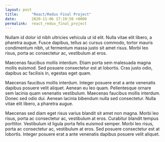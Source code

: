 ```yaml
---
layout: post
title:      "React/Redux Final Project"
date:       2020-11-06 17:19:58 +0000
permalink:  react_redux_final_project
---
```



Nullam id dolor id nibh ultricies vehicula ut id elit. Nulla vitae elit libero, a pharetra augue. Fusce dapibus, tellus ac cursus commodo, tortor mauris condimentum nibh, ut fermentum massa justo sit amet risus. Morbi leo risus, porta ac consectetur ac, vestibulum at eros.

Maecenas faucibus mollis interdum. Etiam porta sem malesuada magna mollis euismod. Sed posuere consectetur est at lobortis. Cras justo odio, dapibus ac facilisis in, egestas eget quam.

Maecenas faucibus mollis interdum. Integer posuere erat a ante venenatis dapibus posuere velit aliquet. Aenean eu leo quam. Pellentesque ornare sem lacinia quam venenatis vestibulum. Maecenas faucibus mollis interdum. Donec sed odio dui. Aenean lacinia bibendum nulla sed consectetur. Nulla vitae elit libero, a pharetra augue.

Maecenas sed diam eget risus varius blandit sit amet non magna. Morbi leo risus, porta ac consectetur ac, vestibulum at eros. Curabitur blandit tempus porttitor. Vestibulum id ligula porta felis euismod semper. Morbi leo risus, porta ac consectetur ac, vestibulum at eros. Sed posuere consectetur est at lobortis. Integer posuere erat a ante venenatis dapibus posuere velit aliquet.
